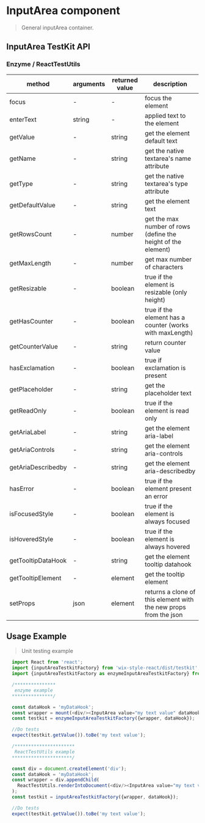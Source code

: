 # InputArea component

> General inputArea container.

## InputArea TestKit API


### Enzyme / ReactTestUtils
| method | arguments | returned value | description |
|--------|-----------|----------------|-------------|
| focus | - | - | focus the element |
| enterText | string | - | applied text to the element |
| getValue | - | string | get the element default text |
| getName | - | string | get the native textarea's name attribute |
| getType | - | string | get the native textarea's type attribute |
| getDefaultValue | - | string | get the element text |
| getRowsCount | - | number | get the max number of rows (define the height of the element) |
| getMaxLength | - | number | get max number of characters |
| getResizable | - | boolean | true if the element is resizable (only height) |
| getHasCounter | - | boolean | true if the element has a counter (works with maxLength) |
| getCounterValue | - | string | return counter value |
| hasExclamation | - | boolean | true if exclamation is present |
| getPlaceholder | - | string | get the placeholder text |
| getReadOnly | - | boolean | true if the element is read only |
| getAriaLabel | - | string | get the element aria-label |
| getAriaControls | - | string | get the element aria-controls |
| getAriaDescribedby | - | string | get the element aria-describedby |
| hasError | - | boolean | true if the element present an error |
| isFocusedStyle | - | boolean | true if the element is always focused |
| isHoveredStyle | - | boolean | true if the element is always hovered |
| getTooltipDataHook | - | string | get the element tooltip datahook | 
| getTooltipElement | - | element | get the tooltip element |
| setProps | json | element | returns a clone of this element with the new props from the json | 

## Usage Example

> Unit testing example

```javascript
  import React from 'react';
  import {inputAreaTestkitFactory} from 'wix-style-react/dist/testkit';
  import {inputAreaTestkitFactory as enzymeInputAreaTestkitFactory} from 'wix-style-react/dist/testkit/enzyme';

  /***************
   enzyme example
  ***************/

  const dataHook = 'myDataHook';
  const wrapper = mount(<div/><InputArea value="my text value" dataHook={dataHook}/></div>);
  const testkit = enzymeInputAreaTestkitFactory({wrapper, dataHook});

  //Do tests
  expect(testkit.getValue()).toBe('my text value');

  /**********************
   ReactTestUtils example
  **********************/

  const div = document.createElement('div');
  const dataHook = 'myDataHook';
  const wrapper = div.appendChild(
    ReactTestUtils.renderIntoDocument(<div/><InputArea value="my text value" dataHook={dataHook}/></div>, {dataHook})
  );
  const testkit = inputAreaTestkitFactory({wrapper, dataHook});

  //Do tests
  expect(testkit.getValue()).toBe('my text value');
```
